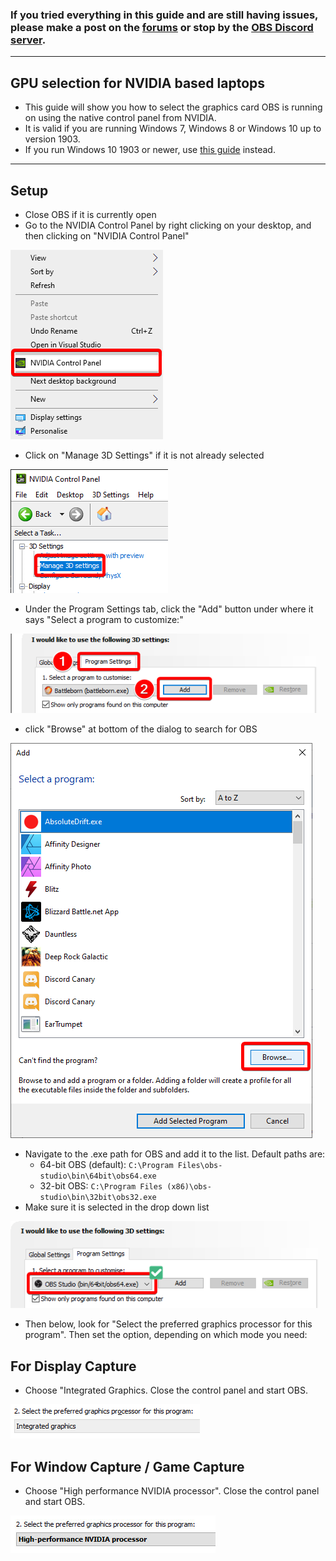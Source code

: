 ### If you tried everything in this guide and are still having issues, please make a post on the [forums](https://obsproject.com/forum) or stop by the [OBS Discord server](https://obsproject/discord).

***

## GPU selection for NVIDIA based laptops

* This guide will show you how to select the graphics card OBS is running on using the native control panel from NVIDIA.
* It is valid if you are running Windows 7, Windows 8 or Windows 10 up to version 1903.
* If you run Windows 10 1903 or newer, use [this guide](Laptop-GPU-Selection-Windows-10) instead.

***

## Setup

* Close OBS if it is currently open
* Go to the NVIDIA Control Panel by right clicking on your desktop, and then clicking on "NVIDIA Control Panel"

![Context menu](images/laptop-troubleshooting/nvidia/01-contextmenu-control-panel.png)

* Click on "Manage 3D Settings" if it is not already selected

![Manage 3D settings](images/laptop-troubleshooting/nvidia/02-manage-3d-settings.png)


* Under the Program Settings tab, click the "Add" button under where it says "Select a program to customize:"

![3D program settings](images/laptop-troubleshooting/nvidia/03-add-program.png)

* click "Browse" at bottom of the dialog to search for OBS

![add program dialog](images/laptop-troubleshooting/nvidia/04-find-program.png)

* Navigate to the .exe path for OBS and add it to the list. Default paths are:
  - 64-bit OBS (default): `C:\Program Files\obs-studio\bin\64bit\obs64.exe`
  - 32-bit OBS: `C:\Program Files (x86)\obs-studio\bin\32bit\obs32.exe`
* Make sure it is selected in the drop down list

![confirm program](images/laptop-troubleshooting/nvidia/05-confirm-program.png)

* Then below, look for "Select the preferred graphics processor for this program". Then set the option, depending on which mode you need:

## For Display Capture

* Choose "Integrated Graphics. Close the control panel and start OBS.

![confirm program](images/laptop-troubleshooting/nvidia/06-integrated-graphics.png)

## For Window Capture / Game Capture

* Choose "High performance NVIDIA processor". Close the control panel and start OBS.

![confirm program](images/laptop-troubleshooting/nvidia/07-high-perf.png)



